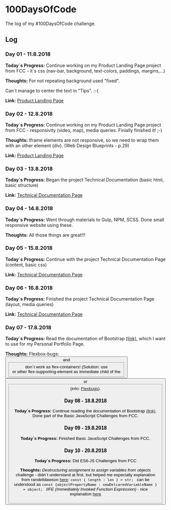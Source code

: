 # 100DaysOfCode

The log of my #100DaysOfCode challenge.

## Log

### Day 01 - 11.8.2018
**Today´s Progress:** Continue working on my Product Landing Page project from FCC - it´s css (nav-bar, background, text-colors, paddings, margins,...)

**Thoughts:** For not repeating background used "fixed". 

Can´t manage to center the text in "Tips". :-(

**Link:** [Product Landing Page](https://codepen.io/mmajam/pen/PBBoeg?editors=1100)

### Day 02 - 12.8.2018
**Today´s Progress:** Continue working on my Product Landing Page project from FCC - responsivity (video, map), media queries. Finially finished it! ;-) 

**Thoughts:** Iframe elements are not responsive, so we need to wrap them with an other element (div). (Web Design Blueprints - p.29)

**Link:** [Product Landing Page](https://codepen.io/mmajam/pen/PBBoeg?editors=1100)

### Day 03 - 13.8.2018
**Today´s Progress:** Began the project Technical Documentation (basic html, basic structure)

**Link:** [Technical Documentation Page](https://codepen.io/mmajam/full/VBRyma/)

### Day 04 - 14.8.2018
**Today´s Progress:** Went through materials to Gulp, NPM, SCSS. Done small responsive website using these. 

**Thoughts:** All those things are great!!!

### Day 05 - 15.8.2018

**Today´s Progress:** Continue with the project Technical Documentation Page (content, basic css)

**Link:** [Technical Documentation Page](https://codepen.io/mmajam/full/VBRyma/)

### Day 06 - 16.8.2018 

**Today´s Progress:** Finished the project Technical Documentation Page (layout, media queries)

**Link:** [Technical Documentation Page](https://codepen.io/mmajam/full/VBRyma/)

### Day 07 - 17.8.2018

**Today´s Progress:** Read the documentation of Bootstrap [(link)](https://getbootstrap.com/docs/4.1/getting-started/introduction/), which I want to use for my Personal Portfolio Page.

**Thoughts:** Flexbox-bugs: <button> and <fieldset> don´t work as flex-containers! (Solution: use <div> or other flex-supporting-element as immediate child of the <button> or <fieldset> (info: [Flexbugs](https://github.com/philipwalton/flexbugs#flexbug-9)).

### Day 08 - 18.8.2018

**Today´s Progress:** Continue reading the documentation of Bootstrap [(link)](https://getbootstrap.com/docs/4.1/getting-started/introduction/). Done part of the Basic JavaScript Challenges from FCC. 

### Day 09 - 19.8.2018

**Today´s Progress:** Finished Basic JavaScript Challenges from FCC.

### Day 10 - 20.8.2018

**Today´s Progress:** Did ES6-JS Challenges from FCC

**Thoughts:** 
*Destructuring assignment to assign variables from objects* challenge - didn´t understand at first, but helped me especially explanation from randelldawson [here](https://forum.freecodecamp.org/t/es6-use-destructuring-assignment-to-assign-variables-from-objects-question/206730/6):  ```const { length : len } = str; ```  can be understood as ```const {objectPropertyName : newDelcaredVariableName } = object; ```
*IIFE (Immediately Invoked Function Expression)* - nice explanation [here](https://stackoverflow.com/questions/8228281/what-is-the-function-construct-in-javascript)



